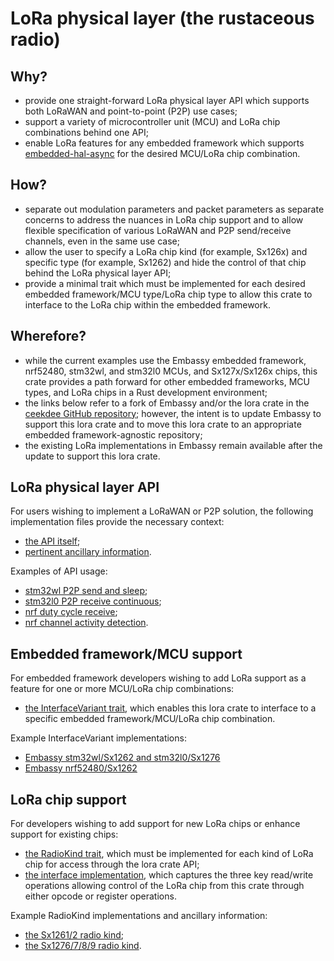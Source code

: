 # LoRa physical layer (the rustaceous radio)

## Why?

- provide one straight-forward LoRa physical layer API which supports both LoRaWAN and point-to-point (P2P) use cases;
- support a variety of microcontroller unit (MCU) and LoRa chip combinations behind one API;
- enable LoRa features for any embedded framework which supports <a href="https://github.com/rust-embedded/embedded-hal/tree/master/embedded-hal-async/src/">embedded-hal-async</a> for the desired MCU/LoRa chip combination.

## How?

- separate out modulation parameters and packet parameters as separate concerns to address the nuances in LoRa chip support and to allow flexible specification of various LoRaWAN and P2P send/receive channels, even in the same use case;
- allow the user to specify a LoRa chip kind (for example, Sx126x) and specific type (for example, Sx1262) and hide the control of that chip behind the LoRa physical layer API;
- provide a minimal trait which must be implemented for each desired embedded framework/MCU type/LoRa chip type to allow this crate to interface to the LoRa chip within the embedded framework.

## Wherefore?

- while the current examples use the Embassy embedded framework, nrf52480, stm32wl, and stm32l0 MCUs, and Sx127x/Sx126x chips, this crate provides a path forward for other embedded frameworks, MCU types, and LoRa chips in a Rust development environment;
- the links below refer to a fork of Embassy and/or the lora crate in the <a href="https://github.com/ceekdee">ceekdee GitHub repository</a>; however, the intent is to update Embassy to support this lora crate and to move this lora crate to an appropriate embedded framework-agnostic repository;
- the existing LoRa implementations in Embassy remain available after the update to support this lora crate.

## LoRa physical layer API

For users wishing to implement a LoRaWAN or P2P solution, the following implementation files provide the necessary context:

- <a href="https://github.com/ceekdee/lora/blob/main/src/lib.rs">the API itself</a>;
- <a href="https://github.com/ceekdee/lora/blob/main/src/mod_params.rs">pertinent ancillary information</a>.

Examples of API usage:

- <a href="https://github.com/ceekdee/embassy/blob/master/examples/stm32wl/src/bin/lora_p2p_send.rs">stm32wl P2P send and sleep</a>;
- <a href="https://github.com/ceekdee/embassy/blob/master/examples/stm32l0/src/bin/lora_p2p_receive.rs">stm32l0 P2P receive continuous</a>;
- <a href="https://github.com/ceekdee/embassy/blob/master/examples/nrf/src/bin/lora_p2p_receive_duty_cycle.rs">nrf duty cycle receive</a>;
- <a href="https://github.com/ceekdee/embassy/blob/master/examples/nrf/src/bin/lora_cad.rs">nrf channel activity detection</a>.

## Embedded framework/MCU support

For embedded framework developers wishing to add LoRa support as a feature for one or more MCU/LoRa chip combinations:

- <a href="https://github.com/ceekdee/lora/blob/main/src/mod_traits.rs">the InterfaceVariant trait</a>, which enables this lora crate to interface to a specific embedded framework/MCU/LoRa chip combination.

Example InterfaceVariant implementations:

- <a href="https://github.com/ceekdee/embassy/blob/master/embassy-stm32/src/lora.rs">Embassy stm32wl/Sx1262 and stm32l0/Sx1276</a>
- <a href="https://github.com/ceekdee/embassy/blob/master/embassy-nrf/src/lora.rs">Embassy nrf52480/Sx1262</a>

## LoRa chip support

For developers wishing to add support for new LoRa chips or enhance support for existing chips:

- <a href="https://github.com/ceekdee/lora/blob/main/src/mod_traits.rs">the RadioKind trait</a>, which must be implemented for each kind of LoRa chip for access through the lora crate API;
- <a href="https://github.com/ceekdee/lora/blob/main/src/interface.rs">the interface implementation</a>, which captures the three key read/write operations allowing control of the LoRa chip from this crate through either opcode or register operations.

Example RadioKind implementations and ancillary information:

- <a href="https://github.com/ceekdee/lora/tree/main/src/sx1261_2">the Sx1261/2 radio kind</a>;
- <a href="https://github.com/ceekdee/lora/tree/main/src/sx1276_7_8_9">the Sx1276/7/8/9 radio kind</a>.
